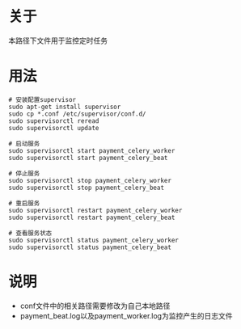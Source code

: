 # 关于
本路径下文件用于监控定时任务

# 用法
```
# 安装配置supervisor
sudo apt-get install supervisor
sudo cp *.conf /etc/supervisor/conf.d/
sudo supervisorctl reread 
sudo supervisorctl update

# 启动服务
sudo supervisorctl start payment_celery_worker
sudo supervisorctl start payment_celery_beat

# 停止服务
sudo supervisorctl stop payment_celery_worker
sudo supervisorctl stop payment_celery_beat

# 重启服务
sudo supervisorctl restart payment_celery_worker
sudo supervisorctl restart payment_celery_beat

# 查看服务状态
sudo supervisorctl status payment_celery_worker
sudo supervisorctl status payment_celery_beat
```

# 说明
- conf文件中的相关路径需要修改为自己本地路径
- payment_beat.log以及payment_worker.log为监控产生的日志文件